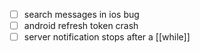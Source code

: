 - [ ] search messages in ios bug 
- [ ] android refresh token crash
- [ ] server notification stops after a [[while]]